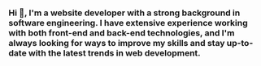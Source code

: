 ### Hi  👋, I'm a website developer with a strong background in software engineering. I have extensive experience working with both front-end and back-end technologies, and I'm always looking for ways to improve my skills and stay up-to-date with the latest trends in web development.
<!--
**kamranasif506/kamranasif506** is a ✨ _special_ ✨ repository because its `README.md` (this file) appears on your GitHub profile.

Here are some ideas to get you started:

- 🔭 I’m currently working on ...
- 🌱 I’m currently learning ...
- 👯 I’m looking to collaborate on ...
- 🤔 I’m looking for help with ...
- 💬 Ask me about ...
- 📫 How to reach me: ...
- 😄 Pronouns: ...
- ⚡ Fun fact: ...
-->
